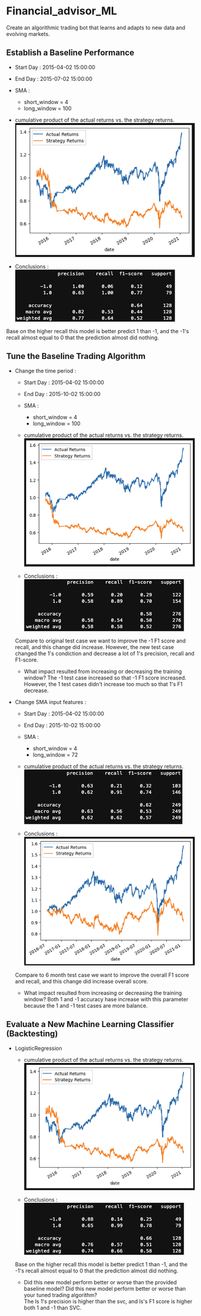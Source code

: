 # Financial_advisor_ML
Create an algorithmic trading bot that learns and adapts to new data and evolving markets.

## Establish a Baseline Performance 
- Start Day : 2015-04-02 15:00:00
- End Day : 2015-07-02 15:00:00
- SMA :
	- short_window = 4
	- long_window = 100
- cumulative product of the actual returns vs. the strategy returns.</br>
![alt text](https://github.com/wf880180/Financial_advisor_ML/blob/main/README_image/Baseline_cumulative.png)

- Conclusions : </br>
![alt text](https://github.com/wf880180/Financial_advisor_ML/blob/main/README_image/classifier_1.png)

Base on the higher recall this model is better predict 1 than -1, and the -1's recall almost equal to 0 that the prediction almost did nothing.

## Tune the Baseline Trading Algorithm
- Change the time period :
	- Start Day : 2015-04-02 15:00:00
	- End Day : 2015-10-02 15:00:00
	- SMA :
		- short_window = 4
		- long_window = 100
	- cumulative product of the actual returns vs. the strategy returns.</br>
	![alt text](https://github.com/wf880180/Financial_advisor_ML/blob/main/README_image/6monthCumulative.png)	

	- Conclusions : </br>
	![alt text](https://github.com/wf880180/Financial_advisor_ML/blob/main/README_image/Classifier_6month.png)

	Compare to original test case we want to improve the -1 F1 score and recall, and this change did increase. However, the new test case changed the 1's condiction and decrease a lot of 1's precision, recall and F1-score.

	- What impact resulted from increasing or decreasing the training window?
	The -1 test case increased so that -1 F1 score increased. However, the 1 test cases didn't increase too much so that 1's F1 decrease.
- Change SMA input features :
	- Start Day : 2015-04-02 15:00:00
	- End Day : 2015-10-02 15:00:00
	- SMA :
		- short_window = 4
		- long_window = 72
	- cumulative product of the actual returns vs. the strategy returns.</br>
	![alt text](https://github.com/wf880180/Financial_advisor_ML/blob/main/README_image/6monthSMA4_72_cumulative.png)	

	- Conclusions : </br>
	![alt text](https://github.com/wf880180/Financial_advisor_ML/blob/main/README_image/Classifier6monthSMA4_72.png)

	Compare to 6 month test case we want to improve the overall F1 score and recall, and this change did increase overall score. 

	- What impact resulted from increasing or decreasing the training window?
	Both 1 and -1 accuracy hase increase with this parameter because the 1 and -1 test cases are more balance.

## Evaluate a New Machine Learning Classifier (Backtesting)
- LogisticRegression
	- cumulative product of the actual returns vs. the strategy returns.</br>
	![alt text](https://github.com/wf880180/Financial_advisor_ML/blob/main/README_image/Ls_backtest_cumulative.png)
	
	- Conclusions : </br>
	![alt text](https://github.com/wf880180/Financial_advisor_ML/blob/main/README_image/Ls_classification.png)

	Base on the higher recall this model is better predict 1 than -1, and the -1's recall almost equal to 0 that the prediction almost did nothing.
	- Did this new model perform better or worse than the provided baseline model? Did this new model perform better or worse than your tuned trading algorithm? </br>
	The ls 1's precision is higher than the svc, and ls's F1 score is higher both 1 and -1 than SVC.
